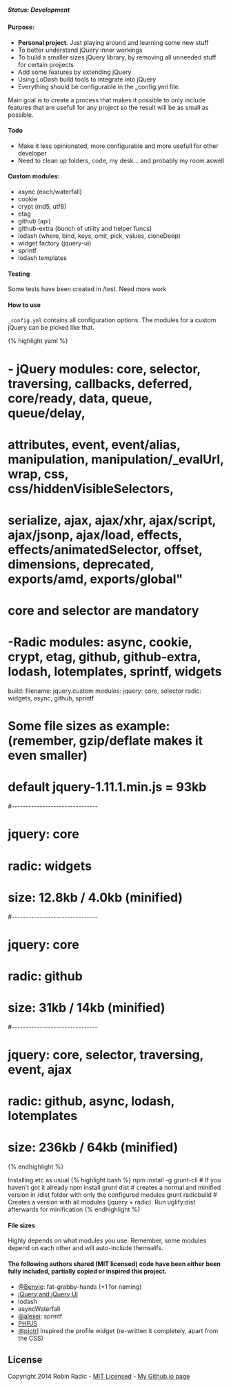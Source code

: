 ##### Status: Development


#### Purpose:

- **Personal project**. Just playing around and learning some new stuff
- To better understand jQuery inner workings
- To build a smaller sizes jQuery library, by removing all unneeded stuff for certain projjects
- Add some features by extending jQuery
- Using LoDash build tools to integrate into jQuery
- Everything should be configurable in the _config.yml file.

Main goal is to create a process that makes it possible to only include features that are usefull for any project so the result will be as small as possible.


#### Todo
- Make it less opinionated, more configurable and more usefull for other developer
- Need to clean up folders, code, my desk... and probably my room aswell


#### Custom modules:
- async (each/waterfall)
- cookie
- crypt (md5, utf8)
- etag
- github (api)
- github-extra (bunch of utility and helper funcs)
- lodash (where, bind, keys, omit, pick, values, cloneDeep)
- widget factory (jquery-ui)
- sprintf
- lodash templates


#### Testing
Some tests have been created in /test. Need more work

#### How to use
`_config.yml` contains all configuration options. The modules for a custom jQuery can be picked like that.

{% highlight yaml %}
# - jQuery modules: core, selector,  traversing, callbacks,  deferred, core/ready, data,  queue, queue/delay,
#                 attributes,  event, event/alias, manipulation,  manipulation/_evalUrl, wrap,  css, css/hiddenVisibleSelectors,
#                 serialize,  ajax, ajax/xhr, ajax/script, ajax/jsonp, ajax/load, effects,  effects/animatedSelector, offset,  dimensions, deprecated,  exports/amd, exports/global"
# core and selector are mandatory
# -Radic modules: async, cookie, crypt, etag, github, github-extra, lodash, lotemplates, sprintf, widgets

build:
  filename: jquery.custom
  modules:
    jquery: core, selector
    radic: widgets, async, github, sprintf



# Some file sizes as example: (remember, gzip/deflate makes it even smaller)
# default jquery-1.11.1.min.js = 93kb
#-------------------------------
#    jquery: core
#    radic: widgets
#    size: 12.8kb / 4.0kb (minified)
#-------------------------------
#    jquery: core
#    radic: github
#    size: 31kb / 14kb (minified)
#-------------------------------
#    jquery: core, selector, traversing, event, ajax
#    radic: github, async, lodash, lotemplates
#    size: 236kb / 64kb (minified)
{% endhighlight %}

Installing etc as usual
{% highlight bash %}
npm install -g grunt-cli # If you haven't got it already
npm install
grunt dist # creates a normal and minified version in /dist folder with only the configured modules
grunt radicbuild # Creates a version with all modules (jquery + radic). Run uglify:dist afterwards for minification
{% endhighlight %}

#### File sizes
Highly depends on what modules you use. Remember, some modules depend on each other and will auto-include themselfs.


#### The following authors shared (MIT licensed) code have been either been fully included, partially copied or inspired this project.
- [@Benvie](https://github.com/Benvie/fat-grabby-hands): fat-grabby-hands (+1 for naming)
- [jQuery and jQuery UI](https://github.com/jquery)
- lodash
- asyncWaterfall
- [@alexei](https://github.com/alexei/sprintf.js): sprintf
- [PHPJS](http://phpjs.com)
- [@piotrl](https://github.com/piotrl/github-profile-widget) Inspired the profile widget (re-written it completely, apart from the CSS)



License
--------------
Copyright 2014 Robin Radic - [MIT Licensed](http://radic.mit-license.org/) - [My Github.io page](https://robinradic.github.io/)